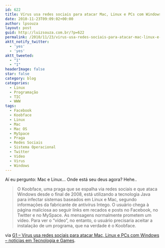 ```yaml
---
id: 622
title: Vírus usa redes sociais para atacar Mac, Linux e PCs com Windows
date: 2010-11-23T09:09:02+00:00
author: lpsouza
layout: post
guid: http://luizsouza.com.br/?p=622
permalink: /2010/11/23/virus-usa-redes-sociais-para-atacar-mac-linux-e-pcs-com-windows/
aktt_notify_twitter:
  - 'yes'
  - 'yes'
aktt_tweeted:
  - "1"
  - "1"
headerImage: false
star: false
category: blog
categories:
  - Linux
  - Programação
  - TIC
  - WWW
tags:
  - Facebook
  - Koobface
  - Linux
  - Mac
  - Mac OS
  - MySpace
  - Praga
  - Redes Sociais
  - Sistema Operacional
  - Twitter
  - Video
  - Virus
  - Windows
---
```

Aí eu pergunto: Mac e Linux&#8230; Onde está seu deus agora? Hehe..

> O Koobface, uma praga que se espalha via redes sociais e que ataca Windows desde o final de 2008, está utilizando a tecnologia Java para infectar sistemas baseados em Linux e Mac, segundo informações da fabricante de antivírus Intego. O usuário chega à página maliciosa ao seguir links em recados e posts no Facebook, no Twitter e no MySpace. As mensagens normalmente prometem um vídeo. Para ver o “vídeo”, no entanto, o usuário precisaria aceitar a instalação de um programa, que na verdade é o Koobface.

via [G1 &#8211; Vírus usa redes sociais para atacar Mac, Linux e PCs com Windows &#8211; notícias em Tecnologia e Games](http://g1.globo.com/tecnologia/noticia/2010/10/virus-usa-redes-sociais-para-atacar-mac-linux-e-pcs-com-windows.html).